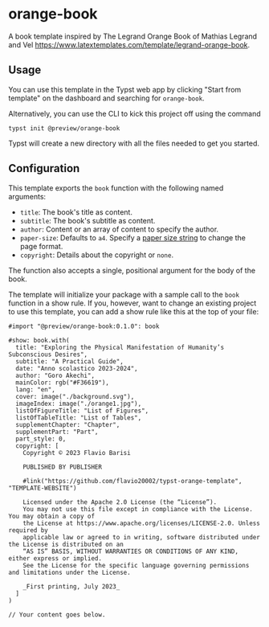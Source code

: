 # orange-book
A book template inspired by The Legrand Orange Book of Mathias Legrand and Vel https://www.latextemplates.com/template/legrand-orange-book.

## Usage
You can use this template in the Typst web app by clicking "Start from template"
on the dashboard and searching for `orange-book`.

Alternatively, you can use the CLI to kick this project off using the command
```
typst init @preview/orange-book
```

Typst will create a new directory with all the files needed to get you started.

## Configuration
This template exports the `book` function with the following named arguments:

- `title`: The book's title as content.
- `subtitle`: The book's subtitle as content.
- `author`: Content or an array of content to specify the author.
- `paper-size`: Defaults to `a4`. Specify a [paper size
  string](https://typst.app/docs/reference/layout/page/#parameters-paper) to
  change the page format.
- `copyright`: Details about the copyright or
  `none`.

The function also accepts a single, positional argument for the body of the
book.

The template will initialize your package with a sample call to the `book`
function in a show rule. If you, however, want to change an existing project to
use this template, you can add a show rule like this at the top of your file:

```typ
#import "@preview/orange-book:0.1.0": book

#show: book.with(
  title: "Exploring the Physical Manifestation of Humanity’s Subconscious Desires",
  subtitle: "A Practical Guide",
  date: "Anno scolastico 2023-2024",
  author: "Goro Akechi",
  mainColor: rgb("#F36619"),
  lang: "en",
  cover: image("./background.svg"),
  imageIndex: image("./orange1.jpg"),
  listOfFigureTitle: "List of Figures",
  listOfTableTitle: "List of Tables",
  supplementChapter: "Chapter",
  supplementPart: "Part",
  part_style: 0,
  copyright: [
    Copyright © 2023 Flavio Barisi

    PUBLISHED BY PUBLISHER

    #link("https://github.com/flavio20002/typst-orange-template", "TEMPLATE-WEBSITE")

    Licensed under the Apache 2.0 License (the “License”).
    You may not use this file except in compliance with the License. You may obtain a copy of
    the License at https://www.apache.org/licenses/LICENSE-2.0. Unless required by
    applicable law or agreed to in writing, software distributed under the License is distributed on an
    “AS IS” BASIS, WITHOUT WARRANTIES OR CONDITIONS OF ANY KIND, either express or implied.
    See the License for the specific language governing permissions and limitations under the License.

    _First printing, July 2023_
  ]
)

// Your content goes below.
```
